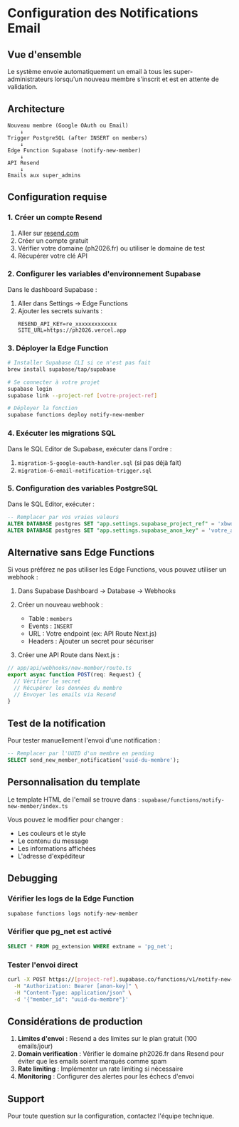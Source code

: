 # Configuration des Notifications Email

## Vue d'ensemble
Le système envoie automatiquement un email à tous les super-administrateurs lorsqu'un nouveau membre s'inscrit et est en attente de validation.

## Architecture
```
Nouveau membre (Google OAuth ou Email)
    ↓
Trigger PostgreSQL (after INSERT on members)
    ↓
Edge Function Supabase (notify-new-member)
    ↓
API Resend
    ↓
Emails aux super_admins
```

## Configuration requise

### 1. Créer un compte Resend
1. Aller sur [resend.com](https://resend.com)
2. Créer un compte gratuit
3. Vérifier votre domaine (ph2026.fr) ou utiliser le domaine de test
4. Récupérer votre clé API

### 2. Configurer les variables d'environnement Supabase

Dans le dashboard Supabase :
1. Aller dans Settings → Edge Functions
2. Ajouter les secrets suivants :
   ```
   RESEND_API_KEY=re_xxxxxxxxxxxxx
   SITE_URL=https://ph2026.vercel.app
   ```

### 3. Déployer la Edge Function

```bash
# Installer Supabase CLI si ce n'est pas fait
brew install supabase/tap/supabase

# Se connecter à votre projet
supabase login
supabase link --project-ref [votre-project-ref]

# Déployer la fonction
supabase functions deploy notify-new-member
```

### 4. Exécuter les migrations SQL

Dans le SQL Editor de Supabase, exécuter dans l'ordre :
1. `migration-5-google-oauth-handler.sql` (si pas déjà fait)
2. `migration-6-email-notification-trigger.sql`

### 5. Configuration des variables PostgreSQL

Dans le SQL Editor, exécuter :
```sql
-- Remplacer par vos vraies valeurs
ALTER DATABASE postgres SET "app.settings.supabase_project_ref" = 'xbwoskydlvjsckpvfnkt';
ALTER DATABASE postgres SET "app.settings.supabase_anon_key" = 'votre_anon_key';
```

## Alternative sans Edge Functions

Si vous préférez ne pas utiliser les Edge Functions, vous pouvez utiliser un webhook :

1. Dans Supabase Dashboard → Database → Webhooks
2. Créer un nouveau webhook :
   - Table : `members`
   - Events : `INSERT`
   - URL : Votre endpoint (ex: API Route Next.js)
   - Headers : Ajouter un secret pour sécuriser

3. Créer une API Route dans Next.js :
```typescript
// app/api/webhooks/new-member/route.ts
export async function POST(req: Request) {
  // Vérifier le secret
  // Récupérer les données du membre
  // Envoyer les emails via Resend
}
```

## Test de la notification

Pour tester manuellement l'envoi d'une notification :
```sql
-- Remplacer par l'UUID d'un membre en pending
SELECT send_new_member_notification('uuid-du-membre');
```

## Personnalisation du template

Le template HTML de l'email se trouve dans :
`supabase/functions/notify-new-member/index.ts`

Vous pouvez le modifier pour changer :
- Les couleurs et le style
- Le contenu du message
- Les informations affichées
- L'adresse d'expéditeur

## Debugging

### Vérifier les logs de la Edge Function
```bash
supabase functions logs notify-new-member
```

### Vérifier que pg_net est activé
```sql
SELECT * FROM pg_extension WHERE extname = 'pg_net';
```

### Tester l'envoi direct
```bash
curl -X POST https://[project-ref].supabase.co/functions/v1/notify-new-member \
  -H "Authorization: Bearer [anon-key]" \
  -H "Content-Type: application/json" \
  -d '{"member_id": "uuid-du-membre"}'
```

## Considérations de production

1. **Limites d'envoi** : Resend a des limites sur le plan gratuit (100 emails/jour)
2. **Domain verification** : Vérifier le domaine ph2026.fr dans Resend pour éviter que les emails soient marqués comme spam
3. **Rate limiting** : Implémenter un rate limiting si nécessaire
4. **Monitoring** : Configurer des alertes pour les échecs d'envoi

## Support

Pour toute question sur la configuration, contactez l'équipe technique.